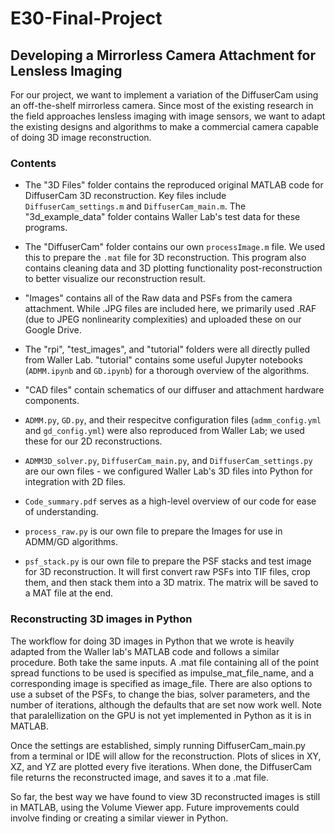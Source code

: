 # E30-Final-Project
## Developing a Mirrorless Camera Attachment for Lensless Imaging

For our project, we want to implement a variation of the DiffuserCam using an off-the-shelf mirrorless camera. Since most of the existing research in the field approaches lensless imaging with image sensors, we want to adapt the existing designs and algorithms to make a commercial camera capable of doing 3D image reconstruction. 

### Contents

- The "3D Files" folder contains the reproduced original MATLAB code for DiffuserCam 3D reconstruction. Key files include `DiffuserCam_settings.m` and `DiffuserCam_main.m`. The "3d_example_data" folder contains Waller Lab's test data for these programs. 

- The "DiffuserCam" folder contains our own `processImage.m` file. We used this to prepare the `.mat` file for 3D reconstruction. This program also contains cleaning data and 3D plotting functionality post-reconstruction to better visualize our reconstruction result.

- "Images" contains all of the Raw data and PSFs from the camera attachment. While .JPG files are included here, we primarily used .RAF (due to JPEG nonlinearity complexities) and uploaded these on our Google Drive. 

- The "rpi", "test_images", and "tutorial" folders were all directly pulled from Waller Lab. "tutorial" contains some useful Jupyter notebooks (`ADMM.ipynb` and `GD.ipynb`) for a thorough overview of the algorithms. 

- "CAD files" contain schematics of our diffuser and attachment hardware components.

- `ADMM.py`, `GD.py`, and their respecitve configuration files (`admm_config.yml` and `gd_config.yml`) were also reproduced from Waller Lab; we used these for our 2D reconstructions. 

- `ADMM3D_solver.py`, `DiffuserCam_main.py`, and `DiffuserCam_settings.py` are our own files - we configured Waller Lab's 3D files into Python for integration with 2D files. 

- `Code_summary.pdf` serves as a high-level overview of our code for ease of understanding. 

- `process_raw.py` is our own file to prepare the Images for use in ADMM/GD algorithms.

- `psf_stack.py` is our own file to prepare the PSF stacks and test image for 3D reconstruction. It will first convert raw PSFs into TIF files, crop them, and then stack them into a 3D matrix. The matrix will be saved to a MAT file at the end. 

### Reconstructing 3D images in Python

The workflow for doing 3D images in Python that we wrote is heavily adapted from the Waller lab's MATLAB code and follows a similar procedure. Both take the same inputs. A .mat file containing all of the point spread functions to be used is specified as impulse_mat_file_name, and a corresponding image is specified as image_file. There are also options to use a subset of the PSFs, to change the bias, solver parameters, and the number of iterations, although the defaults that are set now work well. Note that paralellization on the GPU is not yet implemented in Python as it is in MATLAB.

Once the settings are established, simply running DiffuserCam_main.py from a terminal or IDE will allow for the reconstruction. Plots of slices in XY, XZ, and YZ are plotted every five iterations. When done, the DiffuserCam file returns the reconstructed image, and saves it to a .mat file.

So far, the best way we have found to view 3D reconstructed images is still in MATLAB, using the Volume Viewer app. Future improvements could involve finding or creating a similar viewer in Python.
